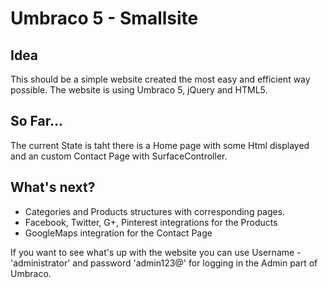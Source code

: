 Umbraco 5 - Smallsite
=============

Idea
-------------
This should be a simple website created the most easy and efficient way possible. The website is using Umbraco 5, jQuery and HTML5.

So Far...
-------------

The current State is taht there is a  Home page with some Html displayed and an custom Contact Page with SurfaceController.

What's next?
-------------
* Categories and Products structures with corresponding pages.
* Facebook, Twitter, G+, Pinterest integrations for the Products
* GoogleMaps integration for the Contact Page


If you want to see what's up with the website you can use Username - 'administrator' and password 'admin123@' for logging in the Admin part of Umbraco.